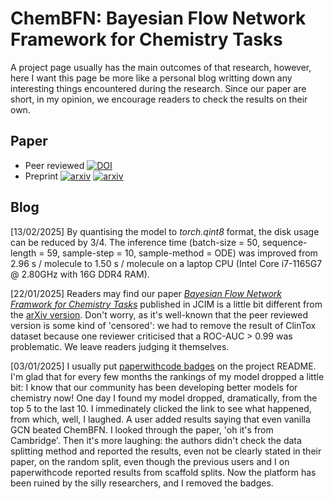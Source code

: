 # ChemBFN: Bayesian Flow Network Framework for Chemistry Tasks

A project page usually has the main outcomes of that research, however, here I want this page be more like a personal blog writting down any interesting things encountered during the research. Since our paper are short, in my opinion, we encourage readers to check the results on their own.

## Paper

* Peer reviewed [![DOI](https://zenodo.org/badge/DOI/10.1021/acs.jcim.4c01792.svg)](https://doi.org/10.1021/acs.jcim.4c01792)
* Preprint [![arxiv](https://img.shields.io/badge/arXiv-2407.20294-red)](https://arxiv.org/abs/2407.20294)
[![arxiv](https://img.shields.io/badge/arXiv-2412.11439-red)](https://arxiv.org/abs/2412.11439)

## Blog

[13/02/2025] By quantising the model to *torch.qint8* format, the disk usage can be reduced by 3/4. The inference time (batch-size = 50, sequence-length = 59, sample-step = 10, sample-method = ODE) was improved from 2.96 s / molecule to 1.50 s / molecule on a laptop CPU (Intel Core i7-1165G7 @ 2.80GHz with 16G DDR4 RAM).

[22/01/2025] Readers may find our paper [*Bayesian Flow Network Framwork for Chemistry Tasks*](https://pubs.acs.org/doi/10.1021/acs.jcim.4c01792) published in JCIM is a little bit different from the [arXiv version](https://arxiv.org/abs/2407.20294). Don't worry, as it's well-known that the peer reviewed version is some kind of 'censored': we had to remove the result of ClinTox dataset because one reviewer criticised that a ROC-AUC > 0.99 was problematic. We leave readers judging it themselves.

[03/01/2025] I usually put [paperwithcode badges](https://paperswithcode.com/paper/a-bayesian-flow-network-framework-for) on the project README. I'm glad that for every few months the rankings of my model dropped a little bit: I know that our community has been developing better models for chemistry now! One day I found my model dropped, dramatically, from the top 5 to the last 10. I immedinately clicked the link to see what happened, from which, well, I laughed. A user added results saying that even vanilla GCN beated ChemBFN. I looked through the paper, 'oh it's from Cambridge'. Then it's more laughing: the authors didn't check the data splitting method and reported the results, even not be clearly stated in their paper, on the random split, even though the previous users and I on paperwithcode reported results from scaffold splits. Now the platform has been ruined by the silly researchers, and I removed the badges.
